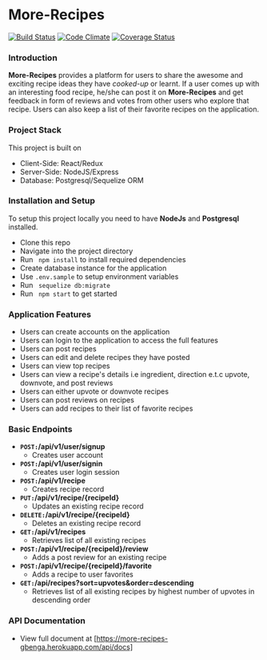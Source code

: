 # More-Recipes
[![Build Status](https://travis-ci.org/WillyWunderdog/More-Recipes-Gbenga.svg?branch=develop)](https://travis-ci.org/WillyWunderdog/More-Recipes-Gbenga)
[![Code Climate](https://codeclimate.com/github/WillyWunderdog/More-Recipes-Gbenga/badges/gpa.svg)](https://codeclimate.com/github/WillyWunderdog/More-Recipes-Gbenga)
[![Coverage Status](https://coveralls.io/repos/github/WillyWunderdog/More-Recipes-Gbenga/badge.svg?branch=develop)](https://coveralls.io/github/WillyWunderdog/More-Recipes-Gbenga?branch=develop)

### Introduction
__More-Recipes__ provides a platform for users to share the awesome and exciting recipe ideas they have *cooked-up* or learnt. If a user comes up with an interesting food recipe, he/she can post it on **More-Recipes** and get feedback in form of reviews and votes from other users who explore that recipe. Users can also keep a list of their favorite recipes on the application.

### Project Stack
This project is built on
  * Client-Side: React/Redux
  * Server-Side: NodeJS/Express
  * Database: Postgresql/Sequelize ORM

### Installation and Setup
To setup this project locally you need to have **NodeJs** and **Postgresql** installed.
  * Clone this repo
  * Navigate into the project directory
  * Run ``` npm install``` to install required dependencies
  * Create database instance for the application
  * Use ```.env.sample``` to setup environment variables
  * Run ``` sequelize db:migrate```
  * Run ``` npm start``` to get started

### Application Features
* Users can create accounts on the application
* Users can login to the application to access the full features
* Users can post recipes
* Users can edit and delete recipes they have posted
* Users can view top recipes 
* Users can view a recipe's details i.e ingredient, direction e.t.c upvote, downvote, and post reviews
* Users can either upvote or downvote recipes
* Users can post reviews on recipes
* Users can add recipes to their list of favorite recipes

### Basic Endpoints
- **<code>POST:</code>/api/v1/user/signup**
  - Creates user account
- **<code>POST:</code>/api/v1/user/signin**
  - Creates user login session
- **<code>POST:</code>/api/v1/recipe**
  - Creates recipe record
- **<code>PUT:</code>/api/v1/recipe/{recipeId}**
  - Updates an existing recipe record
- **<code>DELETE:</code>/api/v1/recipe/{recipeId}**
  - Deletes an existing recipe record
- **<code>GET:</code>/api/v1/recipes**
  - Retrieves list of all existing recipes
- **<code>POST:</code>/api/v1/recipe/{recipeId}/review**
  - Adds a post review for an existing recipe
- **<code>POST:</code>/api/v1/recipe/{recipeId}/favorite**
  - Adds a recipe to user favorites
- **<code>GET:</code>/api/recipes?sort=upvotes&order=descending**
  - Retrieves list of all existing recipes by highest number of upvotes in descending order
  
### API Documentation
* View full document at [https://more-recipes-gbenga.herokuapp.com/api/docs]



  

